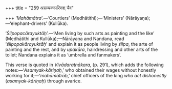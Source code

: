 +++
title = "259 असम्यक्कारिणश् चैव"

+++
‘*Mahāmātra*’.—‘Courtiers’ (Medhātithi);—‘Ministers’
(Nārāyaṇa);—‘elephant-drivers’ (Kullūka).

‘*Śilpopacārayuktāḥ*’.—‘Men living by such arts as painting and the
like’ (Medhātithi and Kullūka);—Nārāyaṇa and Nandana, read
‘*śilpopakārayuktāḥ*’ and explain it as people living by *śilpa*, the
arte of painting and the rest, and by *upakāra*, hairdressing and other
arts of the toilet; Nandana explains it as ‘umbrella and fanmakers’.

This verse is quoted in *Vivādaratnākara*, (p. 291), which adds the
following notes:—‘*Asamyak-kāriṇaḥ*,’ who obtained their wages without
honestly working for it;—‘*mahāmātrāḥ*,’ chief officers of the king *who
act dishonestly* (*asamyak-kāriṇaḥ*) through avarice.


